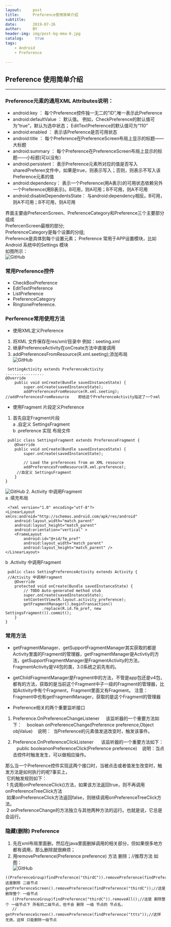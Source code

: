 ```yaml
---
layout:     post
title:      Preference使用简单介绍
subtitle:   
date:       2019-07-26
author:     BY
header-img: img/post-bg-mma-6.jpg
catalog: 	 true
tags:
    - Android
    - Preference
    
---
```

## Preference 使用简单介绍

------------

### Preference元素的通用XML Attributes说明：

- android:key ：  每个Preference控件独一无二的”ID”,唯一表示此Preference
- android:defaultValue ： 默认值。 例如，CheckPreference的默认值可为”true”，默认为选中状态；  EditTextPreference的默认值可为”110” 
- android:enabled ：      表示该Preference是否可用状态
- android:title ：        每个Preference在PreferenceScreen布局上显示的标题——大标题
- android:summary ：      每个Preference在PreferenceScreen布局上显示的标题——小标题(可以没有）
- android:persistent：    表示Preference元素所对应的值是否写入sharedPreferen文件中，如果是true，则表示写入；否则，则表示不写入该Preference元素的值
- android:dependency：    表示一个Preference(用A表示)的可用状态依赖另外一个Preference(用B表示)。B可用，则A可用；B不可用，则A不可用
- android:disableDependentsState：  与android:dependency相反。B可用，则A不可用；B不可用，则A可用

界面主要由PrefercenScreen、PreferenceCategory和Preference三个主要部分组成  
PrefercenScreen最根的部分;  
PreferenceCategory是每个设置的分组;  
Preference是具体到每个设置元素；
Preference 常用于APP设置模块，比如Android 系统中的Settings 模块  
如图所示：  
![GitHub](https://raw.githubusercontent.com/DoubleWay/DoubleWay.github.io/master/img/2019-07-26/2019-07-26-1.1.png)

### 常用Preference控件
- CheckBoxPreference
- EditTextPreference
- ListPreference
- PreferenceCategory
- RingtonePreference.

### Perference常用使用方法
- 使用XML定义Preference
 1. 将XML 文件保存在res/xml/目录中 例如：seeting.xml
 1. 继承PreferenceActivity在onCreate方法中直接调用
 3. addPreferencesFromResource(R.xml.seeting);添加布局    
 ![GitHub](https://raw.githubusercontent.com/DoubleWay/DoubleWay.github.io/master/img/2019-07-26/2019-07-26-1.2.png)
 
````
 SettingActivity extends PreferenceActivity
.................
@Override
    public void onCreate(Bundle savedInstanceState) {
        super.onCreate(savedInstanceState);
        addPreferencesFromResource(R.xml.seeting);
//addPreferencesFromResource    即给这个PreferenceActivity指定了一个xml
````
- 使用Fragment 片段定义Preference
1. 首先自定Fragment片段  
 a .自定义 SettingsFragment  
 b .preference 实现  布局文件  
````
 public class SettingsFragment extends PreferenceFragment {
    @Override
    public void onCreate(Bundle savedInstanceState) {
        super.onCreate(savedInstanceState);

        // Load the preferences from an XML resource
        addPreferencesFromResource(R.xml.preference);
     //自定义 SettingsFragment
    }
}
````
 ![GitHub](https://raw.githubusercontent.com/DoubleWay/DoubleWay.github.io/master/img/2019-07-26/2019-07-26-1.3.png)
 2.  Activity 中调用Fragment  
 a .填充布局 
````
 <?xml version="1.0" encoding="utf-8"?>
<LinearLayout xmlns:android="http://schemas.android.com/apk/res/android"
    android:layout_width="match_parent"
    android:layout_height="match_parent"
    android:orientation="vertical" >
    <FrameLayout
        android:id="@+id/fm_pref"
        android:layout_width="match_parent"
        android:layout_height="match_parent" />
</LinearLayout>
````
 b .Activity 中调用Fragment  
````
 public class SettingPreferenceActivity extends Activity {
 //Activity 中调用Fragment
    @Override
    protected void onCreate(Bundle savedInstanceState) {
        // TODO Auto-generated method stub
        super.onCreate(savedInstanceState);
        setContentView(R.layout.activity_preference);
        getFragmentManager().beginTransaction()
                .replace(R.id.fm_pref, new SettingsFragment()).commit();
    }
}
````

### 常用方法
- getFragmentManager、getSupportFragmentManager其实获取的都是Activity里面的Fragment的管理器，getFragmentManager是Activtiy的方法，getSupportFragmentManager是FragmentActivity的方法，FragmentActivity是V4包的类，3.0系统之前先有的。

- getChildFragmentManager是Fragment中的方法，不管是app包还是v4包，都有的方法，获取的是当前这个Fragment中子一级的Fragment的管理器，比如Activity中有个Fragment，Fragment里面又有Fragment。
注意：Fragment中也有getFragmentManager，获取的是这个Fragment的管理器

- Preference相关的两个重要监听接口
 1. Preference.OnPreferenceChangeListener     该监听器的一个重要方法如下：
   boolean onPreferenceChange(Preference preference,Object objValue)
   说明：  当Preference的元素值发送改变时，触发该事件。
   
 2. Preference.OnPreferenceClickListener      该监听器的一个重要方法如下：
   public booleanonPreferenceClick(Preference preference)
   说明：当点击控件时触发发生，可以做相应操作。
   
那么当一个Preference控件实现这两个接口时，当被点击或者值发生改变时，触发方法是如何执行的呢?事实上，  
 它的触发规则如下：  
 1 先调用onPreferenceClick()方法，如果该方法返回true，则不再调用onPreferenceTreeClick方法   
 如果onPreferenceClick方法返回false，则继续调用onPreferenceTreeClick方法。  
 2 onPreferenceChange的方法独立与其他两种方法的运行。也就是说，它总是会运行。  
 
###  隐藏(删除) Preference
1. 先在xml布局里面删，然后在java里面删掉调用的相关部分，但如果很多地方都有调用，那么删除就很麻烦；
2. 用removePreference(Preference preference) 方法 删除；//推荐方法
如图：  
![GitHub](https://raw.githubusercontent.com/DoubleWay/DoubleWay.github.io/master/img/2019-07-26/2019-07-26-1.6.png)
````
((PreferenceGroup)findPreference("thirdC")).removePreference(findPreference("ttts"));//这是删除 二级节点
getPreferenceScreen().removePreference(findPreference("thirdC"));//这是 删除整个 一级节点
   ((PreferenceGroup)findPreference("thirdC")).removeAll();//这是 删除整个 一级节点下 所有的二级节点，但不会 删除 一级 节点的 节点名，
   // getPreferenceScreen().removePreference(findPreference("ttts"));//这样 无效，这样 只能删除一级节点
````
